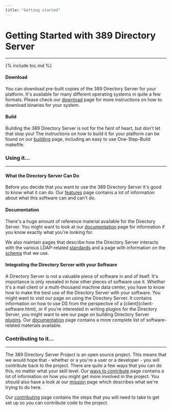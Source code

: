 ```yaml
---
title: "Getting started"
---
```


# Getting Started with 389 Directory Server
--------------------------------------------

{% include toc.md %} 

#### Download

You can download pre-built copies of the 389 Directory Server for your platform. It's available for many different operating systems in quite a few formats. Please check our [download](../download.html) page for more instructions on how to download binaries for your system.

#### Build

Building the 389 Directory Server is not for the faint of heart, but don't let that stop you! The instructions on how to build it for your platform can be found on our [building](../development/building.html) page, including an easy to use One-Step-Build makefile.

### **Using it...**
-------------------

#### What the Directory Server Can Do

Before you decide that you want to use the 389 Directory Server it's good to know what it can do. Our [features](features.html) page contains a lot of information about what this software can and can't do.

#### Documentation

There's a huge amount of reference material available for the Directory Server. You might want to look at our [documentation](../documentation.html) page for information if you know exactly what you're looking for.

We also maintain pages that describe how the Directory Server interacts with the various LDAP-related [standards](documentation.html#rfcs) and a page with information on the [schema](http://docs.redhat.com/docs/en-US/Red_Hat_Directory_Server/8.2/html/Schema_Reference/index.html) that we use.

#### Integrating the Directory Server with your Software

A Directory Server is not a valuable piece of software in and of itself. It's importance is only revealed in how other pieces of software use it. Whether it's a mail client or a multi-thousand machine data center, you have to know how to make the best use of the Directory Server with your software. You might want to visit our page on using the Directory Server. It contains information on how to use DS from the perspective of a [client](client- software.html), or if you're interested in writing plugins for the Directory Server, you might want to see our page on building Directory Server [plugins](../design/plugins.html). Our [documentation](../documentation.html) page contains a more complete list of software-related materials available.

### **Contributing to it...**
------------------------------

The 389 Directory Server Project is an open source project. This means that we would hope that - whether or a you're a user or a developer - you will contribute back to the project. There are quite a few ways that you can do this, no matter what your skill level. Our [ways to contribute](ways-to-contribute.html) page contains a lot of information on how you might get more involved in the project. You should also have a look at our [mission](mission.html) page which describes what we're trying to do here.

Our [contributing](../development/contributing.html) page contains the steps that you will need to take to get set up so you can contribute code to the project.


